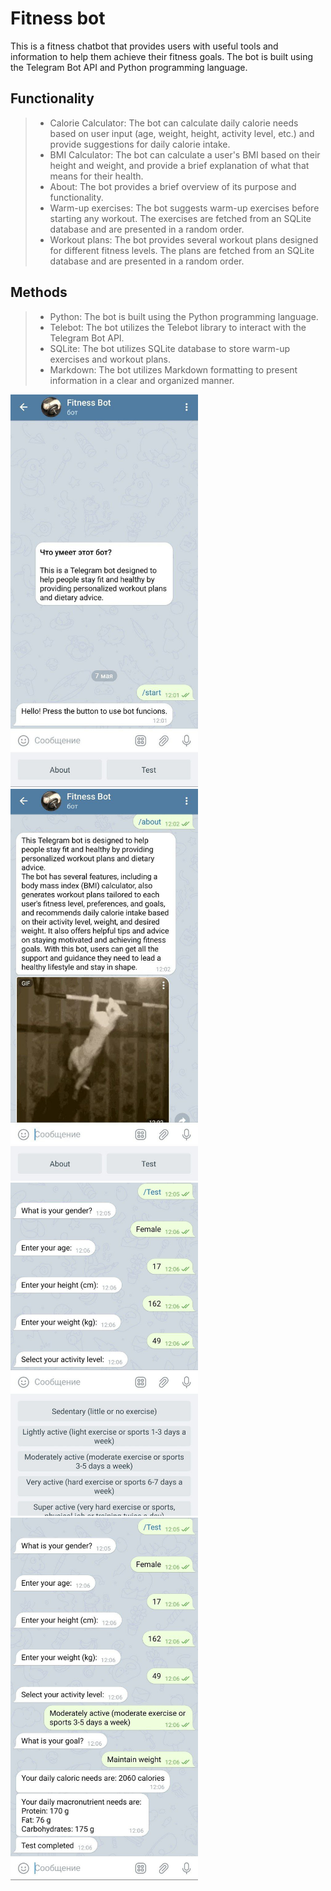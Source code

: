 # Fitness bot

This is a fitness chatbot that provides users with useful tools and information to help them achieve their fitness goals. The bot is built using the Telegram Bot API and Python programming language.

## Functionality
> - Calorie Calculator: The bot can calculate daily calorie needs based on user input (age, weight, height, activity level, etc.) and provide suggestions for daily calorie intake.
> - BMI Calculator: The bot can calculate a user's BMI based on their height and weight, and provide a brief explanation of what that means for their health.
> - About: The bot provides a brief overview of its purpose and functionality.
> - Warm-up exercises: The bot suggests warm-up exercises before starting any workout. The exercises are fetched from an SQLite database and are presented in a random order.
> - Workout plans: The bot provides several workout plans designed for different fitness levels. The plans are fetched from an SQLite database and are presented in a random order.


## Methods
> - Python: The bot is built using the Python programming language.
> - Telebot: The bot utilizes the Telebot library to interact with the Telegram Bot API.
> - SQLite: The bot utilizes SQLite database to store warm-up exercises and workout plans.
> - Markdown: The bot utilizes Markdown formatting to present information in a clear and organized manner.

<img src="https://github.com/KKsnikere/telegram_fitness_bot/blob/main/screenshots/msg631021106-1343431.jpg" alt="Screenshot 1" width="300">
<img src="https://github.com/KKsnikere/telegram_fitness_bot/blob/main/screenshots/msg631021106-1343432.jpg" alt="Screenshot 2" width="300">
<img src="https://github.com/KKsnikere/telegram_fitness_bot/blob/main/screenshots/msg631021106-1343433.jpg" alt="Screenshot 3" width="300">
<img src="https://github.com/KKsnikere/telegram_fitness_bot/blob/main/screenshots/msg631021106-1343434.jpg" alt="Screenshot 4" width="300">

